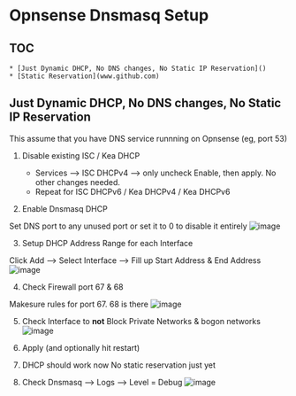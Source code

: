 # Opnsense Dnsmasq Setup
## TOC
    * [Just Dynamic DHCP, No DNS changes, No Static IP Reservation]()
    * [Static Reservation](www.github.com)
    
## Just Dynamic DHCP, No DNS changes, No Static IP Reservation
This assume that you have DNS service runnning on Opnsense (eg, port 53)

1. Disable existing ISC / Kea DHCP
   * Services --> ISC DHCPv4 --> only uncheck Enable, then apply. No other changes needed.
   * Repeat for ISC DHCPv6 / Kea DHCPv4 / Kea DHCPv6

2. Enable Dnsmasq DHCP

Set DNS port to any unused port or set it to 0 to disable it entirely
![image](https://github.com/user-attachments/assets/bffec432-86ad-4c23-8812-e5c2a3ee5100)

3. Setup DHCP Address Range for each Interface

Click Add --> Select Interface --> Fill up Start Address & End Address
![image](https://github.com/user-attachments/assets/2925b378-503f-4764-846b-ab080e4b053d)

4. Check Firewall port 67 & 68

Makesure rules for port 67. 68 is there
![image](https://github.com/user-attachments/assets/0136cf95-aff7-4a9e-af6e-4955db5ee0c7)

5. Check Interface to **not** Block Private Networks & bogon networks
![image](https://github.com/user-attachments/assets/60c58d24-970e-446b-8e39-03fdd83a91ef)

6. Apply (and optionally hit restart)

7. DHCP should work now
No static reservation just yet
   
9. Check Dnsmasq --> Logs --> Level = Debug
![image](https://github.com/user-attachments/assets/3c8a13a3-6090-45d8-a1ed-b64789691d16)

